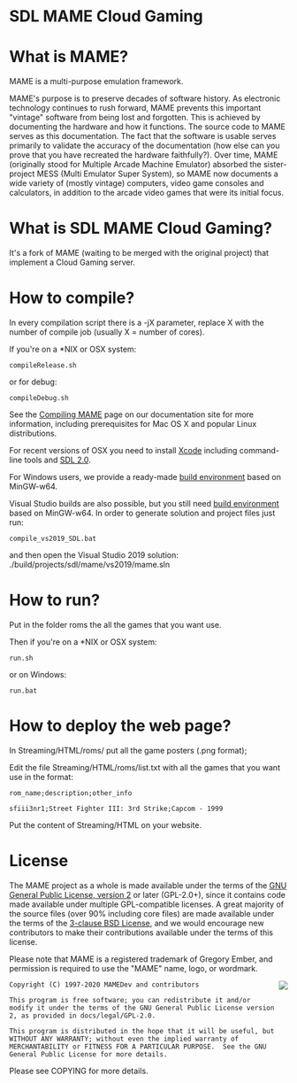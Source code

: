 # **SDL MAME Cloud Gaming** #

What is MAME?
=============

MAME is a multi-purpose emulation framework.

MAME's purpose is to preserve decades of software history. As electronic technology continues to rush forward, MAME prevents this important "vintage" software from being lost and forgotten. This is achieved by documenting the hardware and how it functions. The source code to MAME serves as this documentation. The fact that the software is usable serves primarily to validate the accuracy of the documentation (how else can you prove that you have recreated the hardware faithfully?). Over time, MAME (originally stood for Multiple Arcade Machine Emulator) absorbed the sister-project MESS (Multi Emulator Super System), so MAME now documents a wide variety of (mostly vintage) computers, video game consoles and calculators, in addition to the arcade video games that were its initial focus.

What is SDL MAME Cloud Gaming?
=============

It's a fork of MAME (waiting to be merged with the original project) that implement a Cloud Gaming server.


How to compile?
===============

In every compilation script there is a -jX parameter, replace X with the number of compile job (usually X = number of cores).

If you're on a *NIX or OSX system:

```
compileRelease.sh
```

or for debug:
```
compileDebug.sh
```

See the [Compiling MAME](http://docs.mamedev.org/initialsetup/compilingmame.html) page on our documentation site for more information, including prerequisites for Mac OS X and popular Linux distributions.

For recent versions of OSX you need to install [Xcode](https://developer.apple.com/xcode/) including command-line tools and [SDL 2.0](https://www.libsdl.org/download-2.0.php).

For Windows users, we provide a ready-made [build environment](http://mamedev.org/tools/) based on MinGW-w64.

Visual Studio builds are also possible, but you still need [build environment](http://mamedev.org/tools/) based on MinGW-w64.
In order to generate solution and project files just run:

```
compile_vs2019_SDL.bat
```
and then open the Visual Studio 2019 solution: ./build/projects/sdl/mame/vs2019/mame.sln


How to run?
===============

Put in the folder roms the all the games that you want use.

Then if you're on a *NIX or OSX system:
```
run.sh
```

or on Windows:
```
run.bat
```

How to deploy the web page?
===============

In Streaming/HTML/roms/ put all the game posters (.png format);

Edit the file Streaming/HTML/roms/list.txt with all the games that you want use in the format:
```
rom_name;description;other_info

sfiii3nr1;Street Fighter III: 3rd Strike;Capcom - 1999
```

Put the content of Streaming/HTML on your website.


License
=======
The MAME project as a whole is made available under the terms of the
[GNU General Public License, version 2](http://opensource.org/licenses/GPL-2.0)
or later (GPL-2.0+), since it contains code made available under multiple GPL-compatible licenses.  A great majority of the source files (over 90% including core files) are made available under the terms of the
[3-clause BSD License](http://opensource.org/licenses/BSD-3-Clause), and we would encourage new contributors to make their contributions available under the terms of this license.

Please note that MAME is a registered trademark of Gregory Ember, and permission is required to use the "MAME" name, logo, or wordmark.

<a href="http://opensource.org/licenses/GPL-2.0" target="_blank">
<img align="right" src="http://opensource.org/trademarks/opensource/OSI-Approved-License-100x137.png">
</a>

    Copyright (C) 1997-2020 MAMEDev and contributors

    This program is free software; you can redistribute it and/or modify it under the terms of the GNU General Public License version 2, as provided in docs/legal/GPL-2.0.

    This program is distributed in the hope that it will be useful, but WITHOUT ANY WARRANTY; without even the implied warranty of MERCHANTABILITY or FITNESS FOR A PARTICULAR PURPOSE.  See the GNU General Public License for more details.

Please see COPYING for more details.
